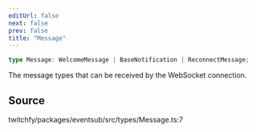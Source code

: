 ```yaml
---
editUrl: false
next: false
prev: false
title: "Message"
---
```


```ts
type Message: WelcomeMessage | BaseNotification | ReconnectMessage;
```

The message types that can be received by the WebSocket connection.

## Source

twitchfy/packages/eventsub/src/types/Message.ts:7
